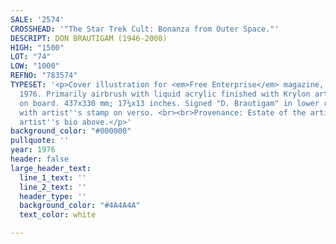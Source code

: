 ```yaml
---
SALE: '2574'
CROSSHEAD: '"The Star Trek Cult: Bonanza from Outer Space."'
DESCRIPT: DON BRAUTIGAM (1946-2008)
HIGH: "1500"
LOT: "74"
LOW: "1000"
REFNO: "783574"
TYPESET: '<p>Cover illustration for <em>Free Enterprise</em> magazine, published April
  1976. Primarily airbrush with liquid acrylic finished with Krylon artist spray fixative
  on board. 437x330 mm; 17¼x13 inches. Signed "D. Brautigam" in lower right image,
  with artist''s stamp on verso. <br><br>Provenance: Estate of the artist. <br><br>See
  artist''s bio above.</p>'
background_color: "#000000"
pullquote: ''
year: 1976
header: false
large_header_text:
  line_1_text: ''
  line_2_text: ''
  header_type: ''
  background_color: "#4A4A4A"
  text_color: white

---
```

